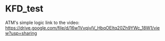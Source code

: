 # KFD_test
ATM's simple logic 
link to the video: https://drive.google.com/file/d/16w1VvqjvlV_HbqOEItq20Zh9YWc_18W1/view?usp=sharing

